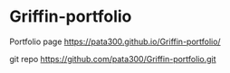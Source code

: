 # Griffin-portfolio

Portfolio page
https://pata300.github.io/Griffin-portfolio/

git repo
https://github.com/pata300/Griffin-portfolio.git